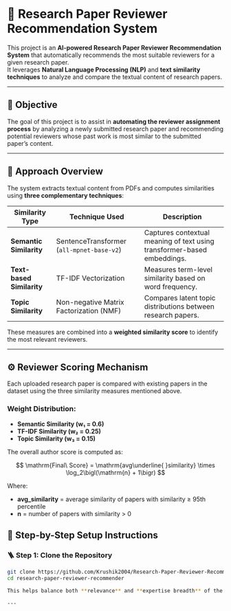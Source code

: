# 📄 Research Paper Reviewer Recommendation System

This project is an **AI-powered Research Paper Reviewer Recommendation System** that automatically recommends the most suitable reviewers for a given research paper.  
It leverages **Natural Language Processing (NLP)** and **text similarity techniques** to analyze and compare the textual content of research papers.

---

## 🎯 **Objective**

The goal of this project is to assist in **automating the reviewer assignment process** by analyzing a newly submitted research paper and recommending potential reviewers whose past work is most similar to the submitted paper’s content.

---

## 🧠 **Approach Overview**

The system extracts textual content from PDFs and computes similarities using **three complementary techniques**:

| Similarity Type | Technique Used | Description |
|-----------------|----------------|--------------|
| **Semantic Similarity** | SentenceTransformer (`all-mpnet-base-v2`) | Captures contextual meaning of text using transformer-based embeddings. |
| **Text-based Similarity** | TF-IDF Vectorization | Measures term-level similarity based on word frequency. |
| **Topic Similarity** | Non-negative Matrix Factorization (NMF) | Compares latent topic distributions between research papers. |

These measures are combined into a **weighted similarity score** to identify the most relevant reviewers.

---

## ⚙️ **Reviewer Scoring Mechanism**

Each uploaded research paper is compared with existing papers in the dataset using the three similarity measures mentioned above.

### Weight Distribution:
- **Semantic Similarity (w₁ = 0.6)**  
- **TF-IDF Similarity (w₂ = 0.25)**  
- **Topic Similarity (w₃ = 0.15)**  

The overall author score is computed as:

$$
\mathrm{Final\ Score} = \mathrm{avg\underline{ }similarity} \times \log_2\bigl(\mathrm{n} + 1\bigr)
$$

Where:
- **avg_similarity** = average similarity of papers with similarity ≥ 95th percentile  
- **n** = number of papers with similarity > 0

## 🚀 Step-by-Step Setup Instructions

### 🪜 Step 1: Clone the Repository
```bash
git clone https://github.com/Krushik2004/Research-Paper-Reviewer-Recommendation.git
cd research-paper-reviewer-recommender

This helps balance both **relevance** and **expertise breadth** of the reviewers.

---
